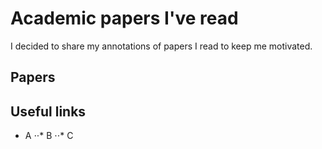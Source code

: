 # Academic papers I've read

I decided to share my annotations of papers I read to keep me motivated.

## Papers


## Useful links
* A
⋅⋅* B
⋅⋅* C
